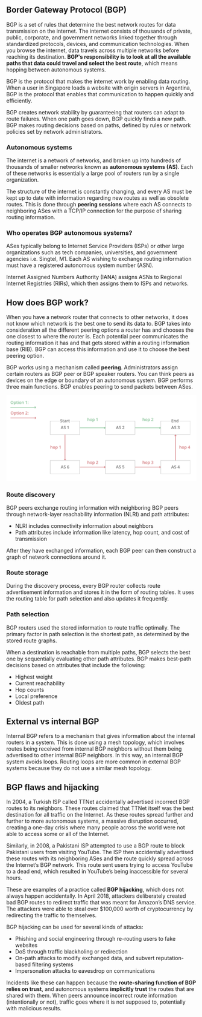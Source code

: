 ## Border Gateway Protocol (BGP)

BGP is a set of rules that determine the best network routes for data transmission on the internet. The internet consists of thousands of private, public, corporate, and government networks linked together through standardized protocols, devices, and communication technologies. When you browse the internet, data travels across multiple networks before reaching its destination. **BGP's responsibility is to look at all the available paths that data could travel and select the best route**, which means hopping between autonomous systems.

BGP is the protocol that makes the internet work by enabling data routing. When a user in Singapore loads a website with origin servers in Argentina, BGP is the protocol that enables that communication to happen quickly and efficiently.

BGP creates network stability by guaranteeing that routers can adapt to route failures. When one path goes down, BGP quickly finds a new path. BGP makes routing decisions based on paths, defined by rules or network policies set by network administrators.

### Autonomous systems

The internet is a network of networks, and broken up into hundreds of thousands of smaller networks known as **autonomous systems (AS)**. Each of these networks is essentially a large pool of routers run by a single organization.

The structure of the internet is constantly changing, and every AS must be kept up to date with information regarding new routes as well as obsolete routes. This is done through **peering sessions** where each AS connects to neighboring ASes with a TCP/IP connection for the purpose of sharing routing information.

### Who operates BGP autonomous systems?

ASes typically belong to Internet Service Providers (ISPs) or other large organizations such as tech companies, universities, and government agencies i.e. Singtel, M1. Each AS wishing to exchange routing information must have a registered autonomous system number (ASN).

Internet Assigned Numbers Authority (IANA) assigns ASNs to Regional Internet Registries (RIRs), which then assigns them to ISPs and networks.

## How does BGP work?

When you have a network router that connects to other networks, it does not know which network is the best one to send its data to. BGP takes into consideration all the different peering options a router has and chooses the one closest to where the router is. Each potential peer communicates the routing information it has and that gets stored within a routing information base (RIB). BGP can access this information and use it to choose the best peering option.

BGP works using a mechanism called **peering**. Administrators assign certain routers as BGP peer or BGP speaker routers. You can think peers as devices on the edge or boundary of an autonomous system. BGP performs three main functions. BGP enables peering to send packets between ASes.

<img src="../assets/BGP-hopping.png">

### Route discovery

BGP peers exchange routing information with neighboring BGP peers through network-layer reachability information (NLRI) and path attributes:

- NLRI includes connectivity information about neighbors
- Path attributes include information like latency, hop count, and cost of transmission

After they have exchanged information, each BGP peer can then construct a graph of network connections around it.

### Route storage

During the discovery process, every BGP router collects route advertisement information and stores it in the form of routing tables. It uses the routing table for path selection and also updates it frequently.

### Path selection

BGP routers used the stored information to route traffic optimally. The primary factor in path selection is the shortest path, as determined by the stored route graphs.

When a destination is reachable from multiple paths, BGP selects the best one by sequentially evaluating other path attributes. BGP makes best-path decisions based on attributes that include the following:

- Highest weight
- Current reachability
- Hop counts
- Local preference
- Oldest path

## External vs internal BGP

Internal BGP refers to a mechanism that gives information about the internal routers in a system. This is done using a mesh topology, which involves routes being received from internal BGP neighbors without them being advertised to other internal BGP neighbors. In this way, an internal BGP system avoids loops. Routing loops are more common in external BGP systems because they do not use a similar mesh topology.

## BGP flaws and hijacking

In 2004, a Turkish ISP called TTNet accidentally advertised incorrect BGP routes to its neighbors. These routes claimed that TTNet itself was the best destination for all traffic on the Internet. As these routes spread further and further to more autonomous systems, a massive disruption occurred, creating a one-day crisis where many people across the world were not able to access some or all of the Internet.

Similarly, in 2008, a Pakistani ISP attempted to use a BGP route to block Pakistani users from visiting YouTube. The ISP then accidentally advertised these routes with its neighboring ASes and the route quickly spread across the Internet’s BGP network. This route sent users trying to access YouTube to a dead end, which resulted in YouTube’s being inaccessible for several hours.

These are examples of a practice called **BGP hijacking**, which does not always happen accidentally. In April 2018, attackers deliberately created bad BGP routes to redirect traffic that was meant for Amazon’s DNS service. The attackers were able to steal over $100,000 worth of cryptocurrency by redirecting the traffic to themselves.

BGP hijacking can be used for several kinds of attacks:

- Phishing and social engineering through re-routing users to fake websites
- DoS through traffic blackholing or redirection
- On-path attacks to modify exchanged data, and subvert reputation-based filtering systems
- Impersonation attacks to eavesdrop on communications

Incidents like these can happen because the **route-sharing function of BGP relies on trust**, and autonomous systems **implicitly trust** the routes that are shared with them. When peers announce incorrect route information (intentionally or not), traffic goes where it is not supposed to, potentially with malicious results.
